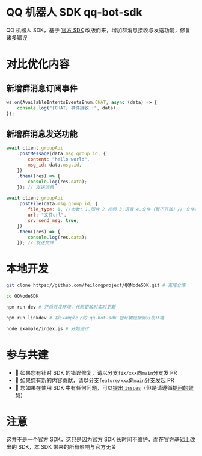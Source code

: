# QQ 机器人 SDK qq-bot-sdk

QQ 机器人 SDK，基于 [官方 SDK](https://github.com/tencent-connect/bot-node-sdk) 改版而来，增加群消息接收与发送功能，修复诸多错误

# 对比优化内容

## 新增群消息订阅事件

```js
ws.on(AvailableIntentsEventsEnum.CHAT, async (data) => {
    console.log("[CHAT] 事件接收 :", data);
});
```

## 新增群消息发送功能

```js
await client.groupApi
    .postMessage(data.msg.group_id, {
        content: "hello world",
        msg_id: data.msg.id,
    })
    .then((res) => {
        console.log(res.data);
    }); // 发送消息

await client.groupApi
    .postFile(data.msg.group_id, {
        file_type: 1, //参数: 1.图片 2.视频 3.语音 4.文件（暂不开放）// 文件格式: 图片png/jpg 视频mp4 语音silk
        url: "文件url",
        srv_send_msg: true,
    })
    .then((res) => {
        console.log(res.data);
    }); // 发送文件
```

# 本地开发

```sh
git clone https://github.com/feilongproject/QQNodeSDK.git # 克隆仓库

cd QQNodeSDK

npm run dev # 开启开发环境，代码更改时实时更新

npm run linkdev # 将example下的 qq-bot-sdk 包环境链接到开发环境

node example/index.js # 开始测试

```

# 参与共建

-   👏 如果您有针对 SDK 的错误修复，请以分支`fix/xxx`向`main`分支发 PR
-   👏 如果您有新的内容贡献，请以分支`feature/xxx`向`main`分支发起 PR
-   👏 您如果在使用 SDK 中有任何问题，可以[提出 `issues`](https://github.com/feilongproject/QQNodeSDK/issues/new/choose)（但是请遵循[提问的智慧](https://github.com/ryanhanwu/How-To-Ask-Questions-The-Smart-Way/blob/main/README-zh_CN.md)）

# 注意

这并不是一个官方 SDK，这只是因为官方 SDK 长时间不维护，而在官方基础上改出的 SDK，本 SDK 带来的所有影响与官方无关

